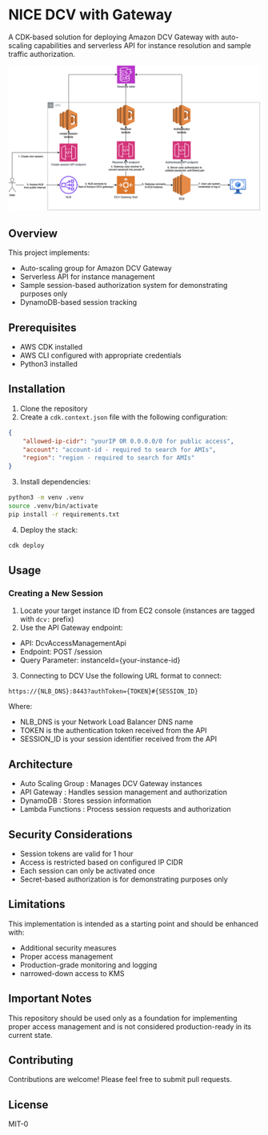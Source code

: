 # NICE DCV with Gateway

A CDK-based solution for deploying Amazon DCV Gateway with auto-scaling capabilities and serverless API for instance resolution and sample traffic authorization.

![NICE DCV Gateway Architecture](media/diagram.drawio.png)

## Overview

This project implements:
- Auto-scaling group for Amazon DCV Gateway
- Serverless API for instance management
- Sample session-based authorization system for demonstrating purposes only
- DynamoDB-based session tracking

## Prerequisites

- AWS CDK installed
- AWS CLI configured with appropriate credentials
- Python3 installed

## Installation

1. Clone the repository
2. Create a `cdk.context.json` file with the following configuration: 
```json
{
    "allowed-ip-cidr": "yourIP OR 0.0.0.0/0 for public access",
    "account": "account-id - required to search for AMIs",
    "region": "region - required to search for AMIs"
}
```
3. Install dependencies:
```bash
python3 -m venv .venv
source .venv/bin/activate
pip install -r requirements.txt
```

4. Deploy the stack:
```bash
cdk deploy
```

## Usage

### Creating a New Session

1. Locate your target instance ID from EC2 console (instances are tagged with `dcv:` prefix)
2. Use the API Gateway endpoint:
- API: DcvAccessManagementApi
- Endpoint: POST /session
- Query Parameter: instanceId={your-instance-id}
3. Connecting to DCV
Use the following URL format to connect:
```
https://{NLB_DNS}:8443?authToken={TOKEN}#{SESSION_ID}
```
Where:
- NLB_DNS is your Network Load Balancer DNS name
- TOKEN is the authentication token received from the API
- SESSION_ID is your session identifier received from the API

## Architecture
- Auto Scaling Group : Manages DCV Gateway instances
- API Gateway : Handles session management and authorization
- DynamoDB : Stores session information
- Lambda Functions : Process session requests and authorization


## Security Considerations
- Session tokens are valid for 1 hour
- Access is restricted based on configured IP CIDR
- Each session can only be activated once
- Secret-based authorization is for demonstrating purposes only

## Limitations
This implementation is intended as a starting point and should be enhanced with:
- Additional security measures
- Proper access management
- Production-grade monitoring and logging
- narrowed-down access to KMS

## Important Notes
This repository should be used only as a foundation for implementing proper access management and is not considered production-ready in its current state.

## Contributing
Contributions are welcome! Please feel free to submit pull requests.

## License
MIT-0